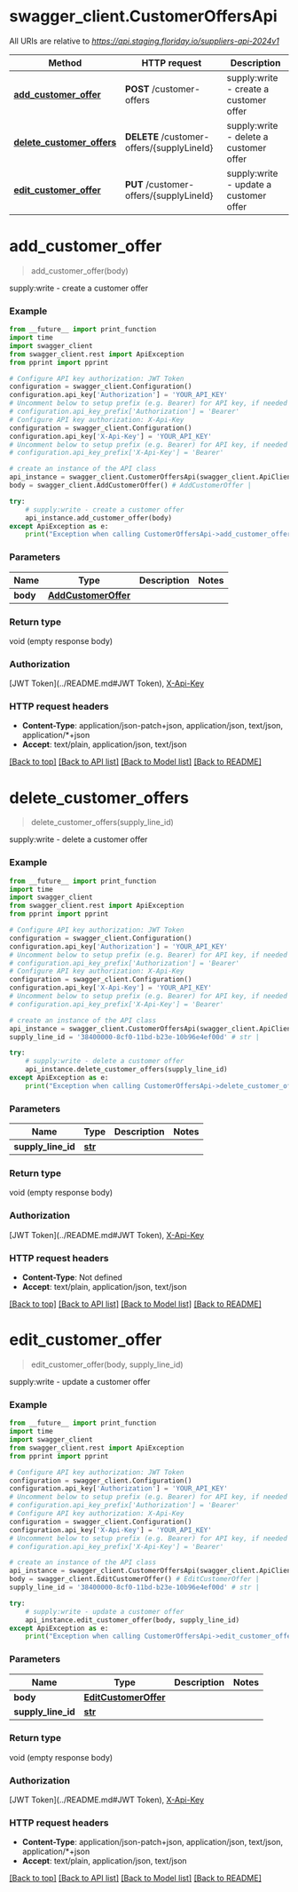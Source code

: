 # swagger_client.CustomerOffersApi

All URIs are relative to *https://api.staging.floriday.io/suppliers-api-2024v1*

Method | HTTP request | Description
------------- | ------------- | -------------
[**add_customer_offer**](CustomerOffersApi.md#add_customer_offer) | **POST** /customer-offers | supply:write - create a customer offer
[**delete_customer_offers**](CustomerOffersApi.md#delete_customer_offers) | **DELETE** /customer-offers/{supplyLineId} | supply:write - delete a customer offer
[**edit_customer_offer**](CustomerOffersApi.md#edit_customer_offer) | **PUT** /customer-offers/{supplyLineId} | supply:write - update a customer offer

# **add_customer_offer**
> add_customer_offer(body)

supply:write - create a customer offer

### Example
```python
from __future__ import print_function
import time
import swagger_client
from swagger_client.rest import ApiException
from pprint import pprint

# Configure API key authorization: JWT Token
configuration = swagger_client.Configuration()
configuration.api_key['Authorization'] = 'YOUR_API_KEY'
# Uncomment below to setup prefix (e.g. Bearer) for API key, if needed
# configuration.api_key_prefix['Authorization'] = 'Bearer'
# Configure API key authorization: X-Api-Key
configuration = swagger_client.Configuration()
configuration.api_key['X-Api-Key'] = 'YOUR_API_KEY'
# Uncomment below to setup prefix (e.g. Bearer) for API key, if needed
# configuration.api_key_prefix['X-Api-Key'] = 'Bearer'

# create an instance of the API class
api_instance = swagger_client.CustomerOffersApi(swagger_client.ApiClient(configuration))
body = swagger_client.AddCustomerOffer() # AddCustomerOffer | 

try:
    # supply:write - create a customer offer
    api_instance.add_customer_offer(body)
except ApiException as e:
    print("Exception when calling CustomerOffersApi->add_customer_offer: %s\n" % e)
```

### Parameters

Name | Type | Description  | Notes
------------- | ------------- | ------------- | -------------
 **body** | [**AddCustomerOffer**](AddCustomerOffer.md)|  | 

### Return type

void (empty response body)

### Authorization

[JWT Token](../README.md#JWT Token), [X-Api-Key](../README.md#X-Api-Key)

### HTTP request headers

 - **Content-Type**: application/json-patch+json, application/json, text/json, application/*+json
 - **Accept**: text/plain, application/json, text/json

[[Back to top]](#) [[Back to API list]](../README.md#documentation-for-api-endpoints) [[Back to Model list]](../README.md#documentation-for-models) [[Back to README]](../README.md)

# **delete_customer_offers**
> delete_customer_offers(supply_line_id)

supply:write - delete a customer offer

### Example
```python
from __future__ import print_function
import time
import swagger_client
from swagger_client.rest import ApiException
from pprint import pprint

# Configure API key authorization: JWT Token
configuration = swagger_client.Configuration()
configuration.api_key['Authorization'] = 'YOUR_API_KEY'
# Uncomment below to setup prefix (e.g. Bearer) for API key, if needed
# configuration.api_key_prefix['Authorization'] = 'Bearer'
# Configure API key authorization: X-Api-Key
configuration = swagger_client.Configuration()
configuration.api_key['X-Api-Key'] = 'YOUR_API_KEY'
# Uncomment below to setup prefix (e.g. Bearer) for API key, if needed
# configuration.api_key_prefix['X-Api-Key'] = 'Bearer'

# create an instance of the API class
api_instance = swagger_client.CustomerOffersApi(swagger_client.ApiClient(configuration))
supply_line_id = '38400000-8cf0-11bd-b23e-10b96e4ef00d' # str | 

try:
    # supply:write - delete a customer offer
    api_instance.delete_customer_offers(supply_line_id)
except ApiException as e:
    print("Exception when calling CustomerOffersApi->delete_customer_offers: %s\n" % e)
```

### Parameters

Name | Type | Description  | Notes
------------- | ------------- | ------------- | -------------
 **supply_line_id** | [**str**](.md)|  | 

### Return type

void (empty response body)

### Authorization

[JWT Token](../README.md#JWT Token), [X-Api-Key](../README.md#X-Api-Key)

### HTTP request headers

 - **Content-Type**: Not defined
 - **Accept**: text/plain, application/json, text/json

[[Back to top]](#) [[Back to API list]](../README.md#documentation-for-api-endpoints) [[Back to Model list]](../README.md#documentation-for-models) [[Back to README]](../README.md)

# **edit_customer_offer**
> edit_customer_offer(body, supply_line_id)

supply:write - update a customer offer

### Example
```python
from __future__ import print_function
import time
import swagger_client
from swagger_client.rest import ApiException
from pprint import pprint

# Configure API key authorization: JWT Token
configuration = swagger_client.Configuration()
configuration.api_key['Authorization'] = 'YOUR_API_KEY'
# Uncomment below to setup prefix (e.g. Bearer) for API key, if needed
# configuration.api_key_prefix['Authorization'] = 'Bearer'
# Configure API key authorization: X-Api-Key
configuration = swagger_client.Configuration()
configuration.api_key['X-Api-Key'] = 'YOUR_API_KEY'
# Uncomment below to setup prefix (e.g. Bearer) for API key, if needed
# configuration.api_key_prefix['X-Api-Key'] = 'Bearer'

# create an instance of the API class
api_instance = swagger_client.CustomerOffersApi(swagger_client.ApiClient(configuration))
body = swagger_client.EditCustomerOffer() # EditCustomerOffer | 
supply_line_id = '38400000-8cf0-11bd-b23e-10b96e4ef00d' # str | 

try:
    # supply:write - update a customer offer
    api_instance.edit_customer_offer(body, supply_line_id)
except ApiException as e:
    print("Exception when calling CustomerOffersApi->edit_customer_offer: %s\n" % e)
```

### Parameters

Name | Type | Description  | Notes
------------- | ------------- | ------------- | -------------
 **body** | [**EditCustomerOffer**](EditCustomerOffer.md)|  | 
 **supply_line_id** | [**str**](.md)|  | 

### Return type

void (empty response body)

### Authorization

[JWT Token](../README.md#JWT Token), [X-Api-Key](../README.md#X-Api-Key)

### HTTP request headers

 - **Content-Type**: application/json-patch+json, application/json, text/json, application/*+json
 - **Accept**: text/plain, application/json, text/json

[[Back to top]](#) [[Back to API list]](../README.md#documentation-for-api-endpoints) [[Back to Model list]](../README.md#documentation-for-models) [[Back to README]](../README.md)

